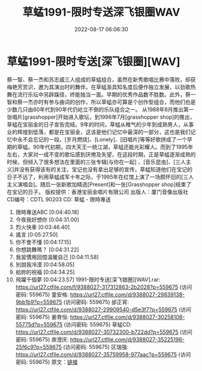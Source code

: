 ﻿---
title: 草蜢1991-限时专送深飞银圈WAV
date: 2022-08-17 06:06:30
categories: WAV车载音乐、镜像
tags: 华语中文
---
# 草蜢1991-限时专送[深飞银圈][WAV]

蔡一智、蔡一杰和苏志威三人组成的草蜢组合，虽然在新秀歌唱比赛中落败，却获梅艳芳赏识，邀为其演出时的舞伴。在草蜢渐具知名度后便作独立发展，以劲歌热舞在流行乐坛中另辟蹊径，终能独当一面。早期的优秀作品数不胜数。此外，蔡一智和蔡一杰亦时有参与曲词的创作，所以草蜢亦可算是个创作型组合，而他们也是少数几只由80年代到90年代仍屹立不倒的乐队组合之一。
从1988年8月推出第一张唱片[grasshopper]开始进入歌坛，到1996年7月[grasshopper
shop]的推出，草蜢在宝丽金的日子宣告完结。9年的时间，草蜢从稚气的少年到成熟男人，从事业的辉煌到低落，都是在宝丽金，这该是他们记忆中最深的一部分，这也是我们记忆中永不会忘记的一段。[岁月燃烧]、[Lonely]、[旧唱片]等等好歌拼成了一个早期的草蜢。90年代初期，四大天王一统江湖，草蜢还能光彩耀人。而到了1995年左右，大家对一成不变的歌坛感到厌倦及失望，在这段时期，正是草蜢逐渐成熟的时候，但倾入了很多想法在里面的三张专辑[与你在一起]
、[音乐昆虫]、[三人主义]并没有获得该有的关注，宝记也没有拿出足够的宣传，草蜢知道他们在宝记的日子不远了，利用草蜢成军十年之际，于1995年在红馆上演了一场颇怀旧的[三人主义演唱会]。随后一张新歌加精选[Present]和一张[Grasshopper
shop]结束了在宝记的日子。
版权提供：香港宝丽金唱片有限公司
出版人：厦门音像出版社
CD编号：CDTL 90203
CD: 草蜢 - 限時專送
01. 限時專送ABC
[0:04:40.18]
02. 今夜我好想你
[0:04:31.00]
03. 烈火快車
[0:03:46.40]
04. 謠言
[0:05:27.50]
05. 你不會不懂
[0:04:17.15]
06. 你想跳舞嗎？
[0:04:31.22]
07. 我習慣用回憶溫暖自己
[0:04:11.58]
08. 別說我冷漠
[0:04:58.05]
09. 給妳的祝福
[0:04:34.25]
10. 飛躍千個夢
[0:04:23.57]
1991-限时专送[深飞银圈][WAV].rar: https://url27.ctfile.com/f/9388027-317312863-2b2028?p=559675
(访问密码: 559675)
童安格: https://url27.ctfile.com/d/9388027-29839138-9bb1b9?p=559675
(访问密码: 559675)
邰正宵: https://url27.ctfile.com/d/9388027-29909540-d5e3f7?p=559675
(访问密码: 559675)
姜育恒: https://url27.ctfile.com/d/9388027-30258108-55775d?p=559675
(访问密码: 559675)
草蜢CD: https://url27.ctfile.com/d/9388027-30732300-b722dd?p=559675
(访问密码: 559675)
庾澄庆: https://url27.ctfile.com/d/9388027-35225196-25f6c9?p=559675
(访问密码: 559675)
区瑞强: https://url27.ctfile.com/d/9388027-35759958-977aac?p=559675
(访问密码: 559675)
原文：[链接](https://blog.sina.com.cn/s/blog_1647c7e7601030ywo.html)